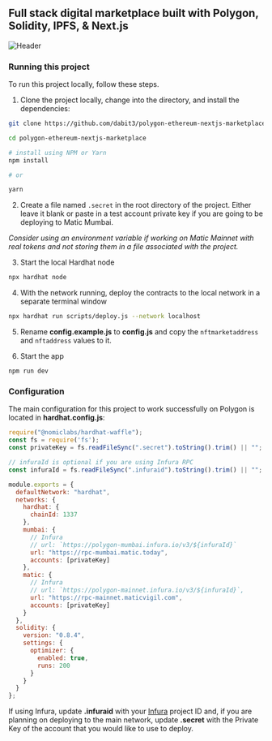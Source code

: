 ## Full stack digital marketplace built with Polygon, Solidity, IPFS, & Next.js

![Header](https://dev-to-uploads.s3.amazonaws.com/uploads/articles/pfofv47dooojerkmfgr4.png)

### Running this project

To run this project locally, follow these steps.

1. Clone the project locally, change into the directory, and install the dependencies:

```sh
git clone https://github.com/dabit3/polygon-ethereum-nextjs-marketplace.git

cd polygon-ethereum-nextjs-marketplace

# install using NPM or Yarn
npm install

# or

yarn
```

2. Create a file named `.secret` in the root directory of the project. Either leave it blank or paste in a test account private key if you are going to be deploying to Matic Mumbai.

_Consider using an environment variable if working on Matic Mainnet with real tokens and not storing them in a file associated with the project._

3. Start the local Hardhat node

```sh
npx hardhat node
```

4. With the network running, deploy the contracts to the local network in a separate terminal window

```sh
npx hardhat run scripts/deploy.js --network localhost
```

5. Rename __config.example.js__ to __config.js__ and copy the `nftmarketaddress` and `nftaddress` values to it.

6. Start the app

```
npm run dev
```

### Configuration

The main configuration for this project to work successfully on Polygon is located in __hardhat.config.js__:

```javascript
require("@nomiclabs/hardhat-waffle");
const fs = require('fs');
const privateKey = fs.readFileSync(".secret").toString().trim() || "";

// infuraId is optional if you are using Infura RPC
const infuraId = fs.readFileSync(".infuraid").toString().trim() || "";

module.exports = {
  defaultNetwork: "hardhat",
  networks: {
    hardhat: {
      chainId: 1337
    },
    mumbai: {
      // Infura
      // url: `https://polygon-mumbai.infura.io/v3/${infuraId}`
      url: "https://rpc-mumbai.matic.today",
      accounts: [privateKey]
    },
    matic: {
      // Infura
      // url: `https://polygon-mainnet.infura.io/v3/${infuraId}`,
      url: "https://rpc-mainnet.maticvigil.com",
      accounts: [privateKey]
    }
  },
  solidity: {
    version: "0.8.4",
    settings: {
      optimizer: {
        enabled: true,
        runs: 200
      }
    }
  }
};
```

If using Infura, update __.infuraid__ with your [Infura](https://infura.io/) project ID and, if you are planning on deploying to the main network, update __.secret__ with the Private Key of the account that you would like to use to deploy.